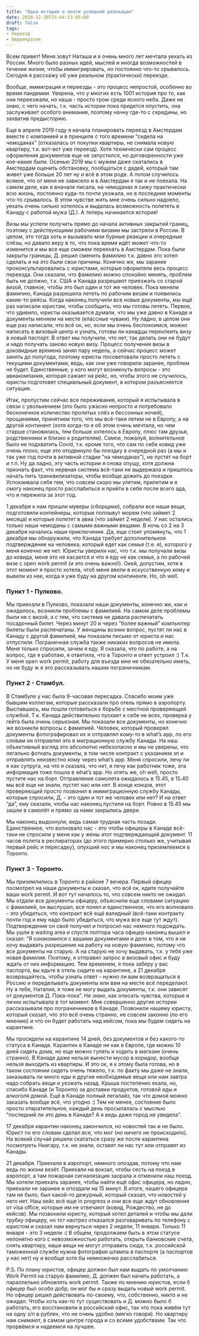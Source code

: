 ```yaml
---
title: "Одна история о почти успешной релокации"
date: 2020-12-30T15:44:13-05:00
draft: false 
tags: 
- переезд
- бюррократия 
---
```


Всем привет! Меня зовут Наташа и я очень много лет мечтала уехать из России. Много было разных идей, мыслей и иногда возможностей в течение жизни, чтобы иммигрировать, но постоянно что-то срывалось. Сегодня я расскажу об уже реальном (практически) переезде. 

Вообще, иммиграция и переезды - это процесс непростой, особенно во время пандемии. Уверена, что у многих есть 1001 история про то, как они переезжали, но наша - просто гром среди ясного неба. Даже не знаю, с чего начать, т.к. часть истории пока придется опустить, она заслуживает особого внимания, поэтому начну где-то с середины, но захватив предысторию. 

Еще в апреле 2019 году я начала планировать переезд в Амстердам вместе с компанией и в принципе с того времени “сидела на чемоданах” (отказалась от покупки квартиры, не снимала новую квартиру, т.к. вот-вот уже переезд). Хотя технически сам процесс оформления документов еще не запустился, но договоренности уже кое-какие были. Осенью 2019 мы с мужем даже скатались в Амстердам оценить обстановку, пообщаться с дядей, который там живет уже больше 20 лет ну и всё в этом роде. А потом случилось всякое, что от меня не зависело и в Амстердам я так и не поехала. На самом деле, как я вначале писала, на чемоданах я сижу практически всю жизнь, постоянно куда-то почти уезжала, но в последние моменты что-то срывалось. В этом чувстве жить мне очень сильно надоело, уехать очень сильно хотелось и выдалась возможность полететь в Канаду с работой мужа (Д.). А теперь начинается история!

Визы мы успели получить прямо до начала активных закрытий границ, поэтому с действующими рабочими визами мы застряли в России. В целом, это тогда хоть и вызывало мои бурные реакции и очередные слёзы, но давало веру в то, что пока время идёт может что-то изменится и мы все еще сможем переехать в Амстердам. Пока были закрыты границы, Д. решил сменить фамилию т.к. давно это хотел сделать и на это были свои причины. Конечно же, мы заранее проконсультировались с юристами, которые оформляли весь процесс переезда. Они сказали, что фамилию можно спокойно менять, проблем быть не должно, т.к. США и Канада разрешают приезжать со старой визой, главное, чтобы это был один и тот же человек. Пока меняли фамилию, Канада разрешила лететь по рабочим визам и появились какие-то рейсы. Когда наконец получили все новые документы, мы ещё раз написали юристам, чтобы сообщить, что мы готовы лететь. Первое, что удивило, юристы оказывается думали, что мы уже давно в Канаде и документы меняем на месте (классные чуваки). Ну ладно, в целом они еще раз написали, что всё ок, но, если мы очень беспокоимся, можно написать в визовый центр и узнать, готовы ли канадцы переклеить визу в новый паспорт. В ответ мы получили, что нет, так делать они не будут и надо получать заново новую визу. Процесс получения визы в доковидные времена занял пару недель, а сейчас процесс может занять до полугода, поэтому юристы посоветовали просто лететь с текущими документами, ведь, как они уже говорили заранее, проблем не будет. Единственные, у кого могут возникнуть вопросы - это авиакомпания, которая сажает на рейс, но, чтобы этого не случилось, юристы подготовят специальный документ, в котором разъясняется ситуация. 

Итак, пропустим сейчас все переживания, который я испытывала в связи с увольнением (это было ужасно непросто и потребовало бесконечное количество пролитых слёз и бессонных ночей), прощаниями, принятием того, что мы всё-таки летим не в Европу, а на другой континент (хотя когда-то я об этом очень мечтала, но чем старше становилась, тем больше хотелось в Европу, плюс там друзья, родственники и близко к родителям). Самое, пожалуй, волнительное было не подхватить Covid, т.к. кроме того, что сам по себе ковид уже очень плохо, еще это отодвинуло бы поездку в очередной раз (а мы и так уже год почти в активной стадии “на чемоданах”), не пустят на борт и т.п. Ну да ладно, эту часть истории я снова опущу, хотя должна признать факт, что нервная система всё-таки не выдержала и пришлось начать пить транквилизаторы, чтобы вообще дожить до поездки. Успокаивала себя тем, что совсем скоро мы улетим, прилетим и я смогу наконец просто расслабиться и прийти в себя после всего ада, что я пережила за этот год. 

1 декабря к нам пришли муверы (сборщики), собрали все наши вещи, подготовили контейнеры, которые поплывут морем (что займет 2 месяца) и которые полетят в авиа (что займет 2 недели). У нас остались только наши чемоданы с самыми важными вещами. В ночь со 2 на 3 декабря начались наши приключения. Да, еще стоит упомянуть, что 1 декабря мы обнаружили, что Канада требует дополнительное подтверждение на человека, который едет как семья (т.е. я), которого у меня конечно же нет. Юристы уверили нас, что т.к. мы получали визы до ковида, меня это не касается и что я еду не как семья, а по рабочей визе с open work permit (и это очень важно!). Окей, допустим, хотя в этот момент я просто хотела, чтоб меня ввели в искусственную кому и вывели из нее, когда я уже буду на другом континенте. Но, oh well. 

### Пункт 1 - Пулково.

Мы приехали в Пулково, показали наши документы, конечно же, как и ожидалось, возникли проблемы с фамилией. На самом деле проблемы были не с визой, а с тем, что система не давала распечатать посадочный билет. Через минут 20 и через “более важный” компьютер билеты были распечатаны. У женщины возник вопрос, пустят ли нас в Канаду с другой фамилией, мы показали письмо от юриста и нас отпустили. Пограничная служба также никаких вопросов не имела. Меня только спросили, зачем я еду. Я сказала, что по работе, а на вопрос, где я работаю, я ответила, что в Торонто и ответ устроил :) Т.к. У меня open work permit, работу для въезда мне не обязательно иметь, но не буду ж я это рассказывать нашим пограничникам. 

### Пункт 2 - Стамбул.

В Стамбуле у нас была 9-часовая пересадка. Спасибо моим уже бывшим коллегам, которые рассказали про отель прямо в аэропорту. Выспавшись, мы пошли готовиться к борьбе с местной проверяющей службой. Т.к. Канада действительно пускает к себе не всех, проверка у гейта была очень серьезная. Мы показали все документы, но конечно же возникли вопросы с фамилией. Человек, который проверял документы фотографировал их и отправлял кому-то в what’s app, по его словам он отправлял это в миграционную службу Канады. На наш объективный взгляд это абсолютно небезопасно и мы не уверены, что легально фоткать документы, в том числе контракт с указанием зп и отправлять неизвестно кому через what’s app. Меня спросили, лечу ли я как супруга, на что я сказала, что нет, я лечу как работник тоже, эта информация тоже пошла в what’s app. Но опять же, oh well, просто пустите нас на борт. Отправление самолета ожидалось в 15.45, в 15.40 мы всё еще не знали, пустят нас или нет. В конце концов, этот проверяющий просто позвонил в иммиграционную службу Канады, которые спросили, Д. - это один и тот же человек или нет? И на ответ “да”, ему сказали, чтобы нас наконец пустили на борт. Ровно в 15.45 мы зашли в самолёт и прямо за нами закрылись двери.

Мы наконец выдохнули, ведь самая трудная часть позади. Единственное, что волновало нас - это чтобы офицеры в Канаде всё-таки не спросили у меня как у жены этот подтверждающий документ. 11 часов полета в респираторах (до этого примерно столько же, учитывая первый рейс и пересадку), опухший нос и мы наконец приземляемся в Торонто. 

### Пункт 3 - Торонто. 

Мы приземлились в Торонто в районе 7 вечера. Первый офицер посмотрел на наши документы и сказал, что всё ок, идите получайте ваши work permit. И вот тут началось то, что совсем никто не ожидал. Мы отдали все документы офицеру, объяснили еще словами ситуацию с фамилией, он выслушал, все понял и единственное, что его волновало - это убедиться, что контракт всё ещё валидный (всё-таки контракту почти год и ему надо было убедиться, что мужа все еще тут ждут). Подтверждение он своё получил и попросил нас немного подождать. Мы ушли в waiting area и спустя полтора часа офицер наконец вышел и сказал: “Я ознакомился с вашими документами и дело в том, что я не хочу выдавать разрешение на работу на новую фамилию, потому что все документы на старую. А на старую не хочу выдавать, т.к. у тебя уже новая фамилия. Поэтому, я отправил запрос в визовый офис и буду ждать от них информацию. Тем временем, я пока заберу у вас паспорта, вы едьте в отель сидите на карантине, а 21 декабря возвращайтесь, чтобы узнать ответ - нужно ли вам возвращаться в Россию и переделывать документы или вам на месте всё переделают. Ну а тебе, Наталия, я тоже не могу выдать документы, т.к. они зависят от документов Д. Пока-пока”. Не знаю, как описать чувства, которые я лично испытывала в тот момент. Мне совершенно другие истории рассказывали про пограничников в Канаде. Позвонили нашему юристу, который сказал, что это всё очень странно, не совсем законно (по его мнению) и что он будет работать над кейсом, пока мы будем сидеть на карантине. 

Мы просидели на карантине 14 дней, без документов и без какого-то статуса в Канаде. Карантин в Канаде не как в Европе, где можно 10 дней сидеть дома, но еще можно гулять и ходить в магазин (очень странно). В Канаде даже нельзя вынести мусор в коридор, вообще нельзя выходить из квартиры. И это ок, я к этому была готова, но в таком состоянии сидеть очень тяжело, т.к. по факту мы даже не знали, заказывать ли много еды и другие необходимые вещи или нам завтра надо собрать вещи и уезжать назад. Крыша постепенно ехала, но, спасибо Канаде (и Торонто) за доставки продуктов, готовой еды и алкоголя домой. Ещё в Канаде полный легалайз, так что домой можно заказать вообще всё, что угодно :) Тем не менее, состояние было просто отвратительное, каждый день просыпалась с мыслью "последний ли это день в Канаде? А я ведь даже город не увидела".

17 декабря карантин наконец закончился, но новостей так и не было. Юрист по его словам сделал все, что мог (но ничего не происходило). На всякий случай решили скататься сразу же после карантина посмотреть Ниагару, т.к. не знали, оставят ли нас тут или отправят из Канады. 

21 декабря. Приехали в аэропорт, немного опоздав, потому что нам ведь по жизни везёт. Приехали на вокзал, чтобы сесть на поезд в аэропорт, а там пожарная сигнализация заорала и отменили наш поезд. Мы хотели приехать заранее, чтобы найти ещё офис офицера, но ладно, приехали не заранее и опоздали на 15 минут. В итоге, нашего офицера там не было, был какой-то дежурный, который сказал, что новостей у него нет. Наш кейс всё еще in progress и они все еще ждут обновления от visa office, которые им не отвечают (ковид, Рождество, не до кейсов). Мы позвонили юристу, который хотел деталей и чтобы мы дали трубку офицеру, но тот наотрез отказался разговаривать по телефону с юристом и сказал нам вернуться через 2 недели, 11 января. Только 11 января - это 3 недели :( В общем, продолжаем быть в этом статусе непонятно кого с невозможностью работать, открыть банковские счета, снять квартиру, наши вещи не могут отправить сюда, т.к. российской таможенной службе нужна фотография штампа в паспорте (а паспортов у нас нет) ну и вообще хотя бы немножечко расслабиться. 

P.S. По плану юристов, офицер должен был нам выдать по умолчанию Work Permit на старую фамилию, Д. должен был начать работать, а параллельно обновлять work permit. Также по мнению юристов, если б офицер был особо добр, он мог бы и сразу выдать новый work permit. Но офицер решил действовать по-своему, что, собственно, никто и не ожидал. Чтобы хоть как-то тут существовать и Д. можно было б работать, его восстановили в российский офис, так что пока живём тут на одну з/п в рублях, что не очень удобно (мягко говоря). Но квартиру нам снимают, в самом центре города и со всеми удобствами. Так что прорвёмся и надеемся на лучшее.


